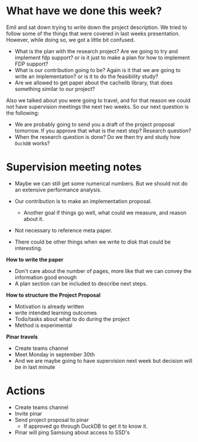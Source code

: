 # What have we done this week?
Emil and sat down trying to write down the project description. We tried to follow some of the things that were covered in last weeks presentation. However, while doing so, we got a little bit confused. 

- What is the plan with the research project? Are we going to try and implement fdp support? or is it just to make a plan for how to implement FDP support?
- What is our contribution going to be? Again is it that we are going to write an implementation? or is it to do the feasibility study?
- Are we allowed to get paper about the cachelib library, that does something similar to our project?

Also we talked about you were going to travel, and for that reason we could not have supervision meetings the next two weeks. So our next question is the following:

- We are probably going to send you a draft of the project proposal tomorrow. If you approve that what is the next step? Research question?
- When the research question is done? Do we then try and study how `DuckDB` works?


# Supervision meeting notes
- Maybe we can still get some numerical numbers. But we should not do an extensive performance analysis.
- Our contribution is to make an implementation proposal. 
  - Another goal if things go well, what could we measure, and reason about it.  
- Not necessary to reference meta paper.

- There could be other things when we write to disk that could be interesting. 

**How to write the paper**
- Don't care about the number of pages, more like that we can convey the information good enough
- A plan section can be included to describe next steps. 

**How to structure the Project Proposal**
- Motivation is already written
- write intended learning outcomes
- Todo/tasks about what to do during the project
- Method is experimental

**Pinar travels**
- Create teams channel 
- Meet Monday in september 30th
- And we are maybe going to have supervision next week but decision will be in last minute


# Actions
- Create teams channel
- Invite pinar
- Send project proposal to pinar
  - If approved go through DuckDB to get it to know it.
- Pinar will ping Samsung about access to SSD's
